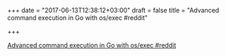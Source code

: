 +++
date = "2017-06-13T12:38:12+03:00"
draft = false
title = "Advanced command execution in Go with os/exec  #reddit"

+++

<p><a href="https://t.co/vYeGfSpBvP">Advanced command execution in Go with os/exec  #reddit</a></p>
